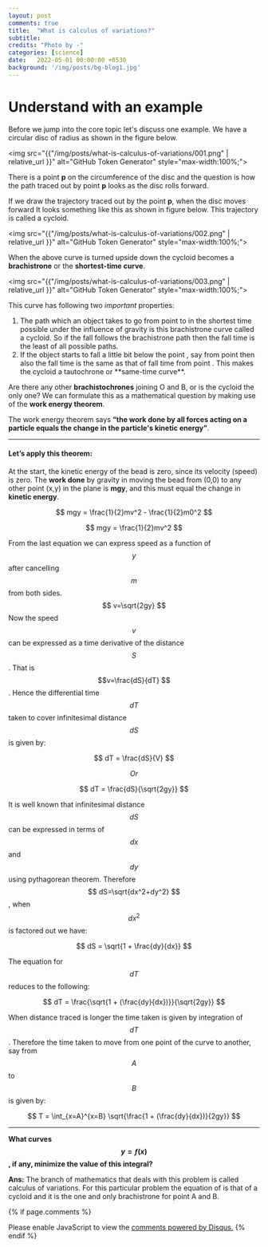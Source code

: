 ```yaml
---
layout: post
comments: true
title:  "What is calculus of variations?"
subtitle:
credits: "Photo by -"
categories: [science]
date:   2022-05-01 00:00:00 +0530
background: '/img/posts/bg-blog1.jpg'
---
```


Understand with an example
========

Before we jump into the core topic let's discuss one example. We have a circular disc
 of radius  as shown in the figure below.

<img src="{{"/img/posts/what-is-calculus-of-variations/001.png" | relative_url }}" alt="GitHub Token Generator" style="max-width:100%;">

There is a point **p** on the circumference of the disc and the question is how the
path traced out by point **p** looks as the disc rolls forward.

If we draw the trajectory traced out by the point **p**, when the disc moves forward
 It looks something like this as shown in figure below. This trajectory is called a cycloid.

<img src="{{"/img/posts/what-is-calculus-of-variations/002.png" | relative_url }}" alt="GitHub Token Generator" style="max-width:100%;">

When the above curve is turned upside down the cycloid becomes a **brachistrone**
or the **shortest-time curve**.

<img src="{{"/img/posts/what-is-calculus-of-variations/003.png" | relative_url }}" alt="GitHub Token Generator" style="max-width:100%;">

This curve has following two *important* properties:

<ol>
  <li>The path which an object takes to go from point  to  in the shortest time
  possible under the influence of gravity is this brachistrone curve called a
  cycloid. So if the fall follows the brachistrone path then the fall time is
  the least of all possible paths.</li>

  <li>If the object starts to fall a little bit below the point , say from point
  then also the fall time is the same as that of fall time from point . This makes
  the cycloid a tautochrone or **same-time curve**.</li>
</ol>

Are there any other **brachistochrones** joining O and B, or is the cycloid the
only one? We can formulate this as a mathematical question by making use of the
**work energy theorem**. 

The work energy theorem says **“the work done by all forces acting on a particle
equals the change in the particle's kinetic energy”**.


------------------------------------------------------------------------------------------

<h4> Let’s apply this theorem: </h4>

At the start, the kinetic energy of the bead is zero, since its velocity (speed)
is zero. The **work done** by gravity in moving the bead from (0,0) to any other point
(x,y) in the plane is **mgy**, and this must equal the change in **kinetic energy**.

$$ mgy = \frac{1}{2}mv^2 - \frac{1}{2}m0^2 $$

$$ mgy = \frac{1}{2}mv^2 $$

From the last equation we can express speed as a function of $$y$$ after cancelling $$m$$
from both sides. $$ v=\sqrt{2gy} $$ Now the speed $$v$$ can be expressed as a time
derivative of the distance $$S$$. That is $$v=\frac{dS}{dT} $$. Hence the differential
time $$dT$$ taken to cover infinitesimal distance $$dS$$ is given by: 

$$ dT = \frac{dS}{V} $$

$$Or$$

$$ dT = \frac{dS}{\sqrt{2gy}} $$

It is well known that infinitesimal distance $$dS$$ can be expressed in terms of $$dx$$
and $$dy$$ using pythagorean theorem. Therefore $$ dS=\sqrt{dx^2+dy^2} $$, when $$dx^2$$
is factored out we have:

$$ dS = \sqrt{1 + \frac{dy}{dx}} $$

The equation for $$ dT $$ reduces to the following:

$$ dT = \frac{\sqrt{1 + (\frac{dy}{dx})}}{\sqrt{2gy}} $$

When distance traced is longer the time taken is given by integration of
$$dT$$. Therefore the time taken to move from one point of the curve to
another, say from $$A$$ to $$B$$ is given by:

$$ T = \int_{x=A}^{x=B} \sqrt{\frac{1 + (\frac{dy}{dx})}{2gy}} $$


------------------------------------------------------------------------------------------

**What curves $$y = ƒ(x)$$, if any, minimize the value of this integral?**

**Ans:** The branch of mathematics that deals with this problem is called calculus
of variations. For this particular problem the equation of  is that of a cycloid
and it is the one and only brachistrone for point A and B.



{% if page.comments %}
<div id="disqus_thread"></div>
<script>
    /**
     *  RECOMMENDED CONFIGURATION VARIABLES: EDIT AND UNCOMMENT THE SECTION BELOW TO INSERT DYNAMIC VALUES FROM YOUR PLATFORM OR CMS.
     *  LEARN WHY DEFINING THESE VARIABLES IS IMPORTANT: https://disqus.com/admin/universalcode/#configuration-variables
     */
    /*
    var disqus_config = function () {
        this.page.url = PAGE_URL;  // Replace PAGE_URL with your page's canonical URL variable
        this.page.identifier = PAGE_IDENTIFIER; // Replace PAGE_IDENTIFIER with your page's unique identifier variable
    };
    */
    (function() {  // REQUIRED CONFIGURATION VARIABLE: EDIT THE SHORTNAME BELOW
        var d = document, s = d.createElement('script');

        s.src = 'https://consultt-github-io.disqus.com/embed.js';  // IMPORTANT: Replace EXAMPLE with your forum shortname!

        s.setAttribute('data-timestamp', +new Date());
        (d.head || d.body).appendChild(s);
    })();
</script>
<noscript>Please enable JavaScript to view the <a href="https://disqus.com/?ref_noscript" rel="nofollow">comments powered by Disqus.</a></noscript>
{% endif %}
